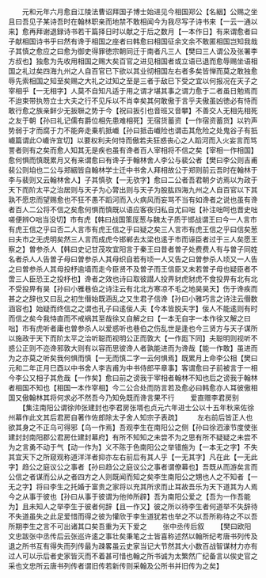 <!-- { "loadSidebar": true } -->
　　元和元年六月愈自江陵法曹诏拜国子博士始进见今相国郑公【名絪】公赐之坐且曰吾见子某诗吾时在翰林职亲而地禁不敢相闻今为我尽写子诗书来【一云一通以来】愈再拜谢退録诗书若干篇择日时以献之于后之数月【一本作日】有来谓愈者曰子献相国诗书乎曰然有谗于相国之座者曰韩愈曰相国征余文余不敢匿相国岂知我哉子其慎之愈应之曰愈为御史得罪徳宗朝同迁于南者凡三人【樊曰三人谓公及张署李方叔也】独愈为先收用相国之赐大矣百官之进见相国者或立语已退而愈辱赐坐语相国之礼过矣四海九州之人自百官已下欲以其业彻相国左右者多矣皆惮而莫之敢独愈辱先索相国之知至矣赐之大礼之过知之至是三者于敌巳下受之宜以何报况在天子之宰相乎【一无相字】人莫不自知凡适于用之谓才堪其事之谓力愈于二者虽日勉焉而不迨束带执笏立士大夫之行不见斥以不肖幸矣其何敢傲于言乎夫傲虽凶徳必有恃而敢行愈之族亲鲜少无扳聨之势于今【祝曰扳引也音班又音攀】不善交人无相先相死之友于朝【孙曰礼记儒有爵位相先患难相死】无宿货蓄资【一作宿资蓄货】以钓声势弱于才而腐于力不能奔走乗机抵巇【孙曰抵击巇险也谓击其危险之处鬼谷子有扺巇篇谓此○巇许宜切】以要权利夫何恃而傲若夫狂惑丧心之人蹈河而入火妄言而骂詈者则有之矣而愈人知其无是疾也虽有谗者百人宰相将不信之矣【宰相一作相国】愈何惧而慎既累月又有来谓愈曰有谗子于翰林舍人李公与裴公者【樊曰李公则吉甫裴公则垍也二公与郑絪皆自翰林学士迁中书舍人拜相故公于郑则前云吾时在翰林于李与裴则又云翰林舍人】子其慎欤【一无欤字】愈曰二公者吾君朝夕访焉以为政于天下而阶太平之治居则与天子为心膂出则与天子为股肱四海九州之人自百官以下其孰不愿忠而望赐愈也不狂不愚不蹈河而入火病风而妄骂不当有如谗者之说也虽有谗者百人二公将不信之矣愈何惧而慎既以语应客夜归私自尤曰咄【补注咄呵也晋史咄嗟便辨○咄当没切】市有虎【韩曰战国策厐葱与魏太子质于邯战谓王曰今一人言市有虎王信之乎曰否二人言市有虎王信之乎曰疑之矣三人言市有虎王信之乎曰信矣葱曰夫市之无虎明矣然三人言而成虎今邯郸去太梁也逺于市而诬臣者过于三人矣愿王察之】曽参杀人【韩曰史记甘茂攻宜阳言于秦王曰昔者曽子处费费人有与曽子同姓名者杀人人告曽子母曰曽参杀人其母织自若有顷一人又告之曰曽参杀人顷又一人告之曰曽参杀人其母投杼逾墙而走今臣贤不及曽子而王信臣又未若曽子母也疑臣者不啻三人臣恐王之投杼也】谗者之效也诗曰取彼譛人投畀豺虎豺虎不食投畀有北有北不受投畀有昊【孙曰小雅巷伯之诗注云有北北方寒凉不毛之地昊昊天】伤于谗疾而甚之之辞也又曰乱之初生僣始既涵乱之又生君子信谗【孙曰小雅巧言之诗注云僣数涵容也】始疑而终信之之谓也孔子曰逺佞人夫【今本皆脱夫字】佞人不能逺则有时而信之矣今我恃直而不戒祸其至哉徐又自解之曰【一本无自字一本作徐又解之曰咄】市有虎听者庸也曽参杀人以爱惑听也巷伯之伤乱世是逢也今三贤方与天子谋所以施政于天下而阶太平之治听聪而视明公正而敦大【一作厖下同】夫聪明则视听不惑公正则不迩谗邪敦大则有以容而思彼谗人者孰能进而为谗哉【能一作敢】虽进而为之亦莫之听矣我何惧而慎【一无而慎二字一云何惧焉】既累月上命李公相【樊曰元和二年正月巳酉以中书舍人李吉甫为中书侍郎平章事】客谓愈曰子前被言于一相今李公又相子其危哉【一作矣】愈曰前之谤我于宰相者翰林不知也后之谤我于翰林者相国不知也【相国一本作宰相】今二公合处而防言若及愈必曰韩愈亦人耳彼傲相国又傲翰林其将何求必不然吾今乃知免既而谗言果不行
　　爱直赠李君房别
　　【集注南阳公谓徐帅张建封也李君房张壻也贞元六年进士公以十五年秋来佐徐州幕作此文其后君房自著作佐郎除太子舍人知宗子表疏】
　　左右前后皆正人也欲其身之不正乌可得邪【乌一作焉】吾观李生在南阳公之侧【孙曰徐泗濠节度使张建封封南阳郡公君房仕建封幕府】有所不知知之未尝不为之思有所不疑疑之未尝不为之言勇不动于气【动一作为】义不陈于色南阳公之举错施为【一本无之字】不失其宜天下之所窥观称道洋洋者抑亦左右前后有其人乎【一无其字】凡在此【一无此字】趋公之庭议公之事者【孙曰趋公之庭议公之事者谓僚幕也】吾既从而游矣言而公信之者谋而公从之者四方之人则既闻而知之矣李生南阳公之甥也人之不知者【一无之字】将曰李生之托婚于富贵之家将以充其所求而止耳故吾乐为天下道其为人焉今之从事于彼也【孙曰从事于彼谓为他帅所辟】吾为南阳公爱之【吾为一作吾能为】且未知人之举李生于彼者何辞【且一作又】彼之所以待李生者何道举不失辞待不失道虽失之此足爱惜而得之彼为懽欣于李生道犹若也举之不以吾所称待之不以吾所期李生之言不可出诸其口矣吾重为天下爱之
　　张中丞传后叙
　　【樊曰欧阳文忠跋张中丞传后云张巡许逺之事壮矣秉笔之士皆喜称述然以翰所纪考唐书列传及退之所书互有得失而列传最为疎畧虽云史家当记大节然其大小数百战智谋材力亦有过人可以示后者史家皆灭而不着甚可惜也翰之所书诚为太繁然广纪备言以俟史官之采也文忠所云唐书列传者谓旧传若新传则采翰及公所书并旧传为之矣】
